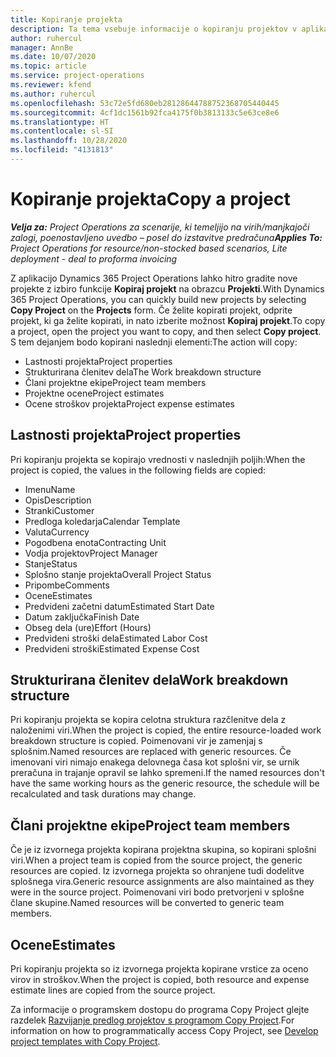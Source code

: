 ```yaml
---
title: Kopiranje projekta
description: Ta tema vsebuje informacije o kopiranju projektov v aplikaciji Dynamics 365 Project Operations.
author: ruhercul
manager: AnnBe
ms.date: 10/07/2020
ms.topic: article
ms.service: project-operations
ms.reviewer: kfend
ms.author: ruhercul
ms.openlocfilehash: 53c72e5fd680eb28128644788752368705440445
ms.sourcegitcommit: 4cf1dc1561b92fca4175f0b3813133c5e63ce8e6
ms.translationtype: HT
ms.contentlocale: sl-SI
ms.lasthandoff: 10/28/2020
ms.locfileid: "4131813"
---
```

# <a name="copy-a-project"></a><span data-ttu-id="ef0d6-103">Kopiranje projekta</span><span class="sxs-lookup"><span data-stu-id="ef0d6-103">Copy a project</span></span>

<span data-ttu-id="ef0d6-104">_**Velja za:** Project Operations za scenarije, ki temeljijo na virih/manjkajoči zalogi, poenostavljeno uvedbo – posel do izstavitve predračuna_</span><span class="sxs-lookup"><span data-stu-id="ef0d6-104">_**Applies To:** Project Operations for resource/non-stocked based scenarios, Lite deployment - deal to proforma invoicing_</span></span>

<span data-ttu-id="ef0d6-105">Z aplikacijo Dynamics 365 Project Operations lahko hitro gradite nove projekte z izbiro funkcije **Kopiraj projekt** na obrazcu **Projekti**.</span><span class="sxs-lookup"><span data-stu-id="ef0d6-105">With Dynamics 365 Project Operations, you can quickly build new projects by selecting **Copy Project** on the **Projects** form.</span></span> <span data-ttu-id="ef0d6-106">Če želite kopirati projekt, odprite projekt, ki ga želite kopirati, in nato izberite možnost **Kopiraj projekt**.</span><span class="sxs-lookup"><span data-stu-id="ef0d6-106">To copy a project, open the project you want to copy, and then select **Copy project**.</span></span> <span data-ttu-id="ef0d6-107">S tem dejanjem bodo kopirani naslednji elementi:</span><span class="sxs-lookup"><span data-stu-id="ef0d6-107">The action will copy:</span></span>

- <span data-ttu-id="ef0d6-108">Lastnosti projekta</span><span class="sxs-lookup"><span data-stu-id="ef0d6-108">Project properties</span></span>
- <span data-ttu-id="ef0d6-109">Strukturirana členitev dela</span><span class="sxs-lookup"><span data-stu-id="ef0d6-109">The Work breakdown structure</span></span>
- <span data-ttu-id="ef0d6-110">Člani projektne ekipe</span><span class="sxs-lookup"><span data-stu-id="ef0d6-110">Project team members</span></span>
- <span data-ttu-id="ef0d6-111">Projektne ocene</span><span class="sxs-lookup"><span data-stu-id="ef0d6-111">Project estimates</span></span>
- <span data-ttu-id="ef0d6-112">Ocene stroškov projekta</span><span class="sxs-lookup"><span data-stu-id="ef0d6-112">Project expense estimates</span></span>

## <a name="project-properties"></a><span data-ttu-id="ef0d6-113">Lastnosti projekta</span><span class="sxs-lookup"><span data-stu-id="ef0d6-113">Project properties</span></span>

<span data-ttu-id="ef0d6-114">Pri kopiranju projekta se kopirajo vrednosti v naslednjih poljih:</span><span class="sxs-lookup"><span data-stu-id="ef0d6-114">When the project is copied, the values in the following fields are copied:</span></span>

- <span data-ttu-id="ef0d6-115">Imenu</span><span class="sxs-lookup"><span data-stu-id="ef0d6-115">Name</span></span>
- <span data-ttu-id="ef0d6-116">Opis</span><span class="sxs-lookup"><span data-stu-id="ef0d6-116">Description</span></span>
- <span data-ttu-id="ef0d6-117">Stranki</span><span class="sxs-lookup"><span data-stu-id="ef0d6-117">Customer</span></span>
- <span data-ttu-id="ef0d6-118">Predloga koledarja</span><span class="sxs-lookup"><span data-stu-id="ef0d6-118">Calendar Template</span></span>
- <span data-ttu-id="ef0d6-119">Valuta</span><span class="sxs-lookup"><span data-stu-id="ef0d6-119">Currency</span></span>
- <span data-ttu-id="ef0d6-120">Pogodbena enota</span><span class="sxs-lookup"><span data-stu-id="ef0d6-120">Contracting Unit</span></span>
- <span data-ttu-id="ef0d6-121">Vodja projektov</span><span class="sxs-lookup"><span data-stu-id="ef0d6-121">Project Manager</span></span>
- <span data-ttu-id="ef0d6-122">Stanje</span><span class="sxs-lookup"><span data-stu-id="ef0d6-122">Status</span></span>
- <span data-ttu-id="ef0d6-123">Splošno stanje projekta</span><span class="sxs-lookup"><span data-stu-id="ef0d6-123">Overall Project Status</span></span>
- <span data-ttu-id="ef0d6-124">Pripombe</span><span class="sxs-lookup"><span data-stu-id="ef0d6-124">Comments</span></span>
- <span data-ttu-id="ef0d6-125">Ocene</span><span class="sxs-lookup"><span data-stu-id="ef0d6-125">Estimates</span></span>
- <span data-ttu-id="ef0d6-126">Predvideni začetni datum</span><span class="sxs-lookup"><span data-stu-id="ef0d6-126">Estimated Start Date</span></span>
- <span data-ttu-id="ef0d6-127">Datum zaključka</span><span class="sxs-lookup"><span data-stu-id="ef0d6-127">Finish Date</span></span>
- <span data-ttu-id="ef0d6-128">Obseg dela (ure)</span><span class="sxs-lookup"><span data-stu-id="ef0d6-128">Effort (Hours)</span></span>
- <span data-ttu-id="ef0d6-129">Predvideni stroški dela</span><span class="sxs-lookup"><span data-stu-id="ef0d6-129">Estimated Labor Cost</span></span>
- <span data-ttu-id="ef0d6-130">Predvideni stroški</span><span class="sxs-lookup"><span data-stu-id="ef0d6-130">Estimated Expense Cost</span></span>

## <a name="work-breakdown-structure"></a><span data-ttu-id="ef0d6-131">Strukturirana členitev dela</span><span class="sxs-lookup"><span data-stu-id="ef0d6-131">Work breakdown structure</span></span>

<span data-ttu-id="ef0d6-132">Pri kopiranju projekta se kopira celotna struktura razčlenitve dela z naloženimi viri.</span><span class="sxs-lookup"><span data-stu-id="ef0d6-132">When the project is copied, the entire resource-loaded work breakdown structure is copied.</span></span> <span data-ttu-id="ef0d6-133">Poimenovani vir je zamenjaj s splošnim.</span><span class="sxs-lookup"><span data-stu-id="ef0d6-133">Named resources are replaced with generic resources.</span></span> <span data-ttu-id="ef0d6-134">Če imenovani viri nimajo enakega delovnega časa kot splošni vir, se urnik preračuna in trajanje opravil se lahko spremeni.</span><span class="sxs-lookup"><span data-stu-id="ef0d6-134">If the named resources don't have the same working hours as the generic resource, the schedule will be recalculated and task durations may change.</span></span>

## <a name="project-team-members"></a><span data-ttu-id="ef0d6-135">Člani projektne ekipe</span><span class="sxs-lookup"><span data-stu-id="ef0d6-135">Project team members</span></span>

<span data-ttu-id="ef0d6-136">Če je iz izvornega projekta kopirana projektna skupina, so kopirani splošni viri.</span><span class="sxs-lookup"><span data-stu-id="ef0d6-136">When a project team is copied from the source project, the generic resources are copied.</span></span> <span data-ttu-id="ef0d6-137">Iz izvornega projekta so ohranjene tudi dodelitve splošnega vira.</span><span class="sxs-lookup"><span data-stu-id="ef0d6-137">Generic resource assignments are also maintained as they were in the source project.</span></span> <span data-ttu-id="ef0d6-138">Poimenovani viri bodo pretvorjeni v splošne člane skupine.</span><span class="sxs-lookup"><span data-stu-id="ef0d6-138">Named resources will be converted to generic team members.</span></span>

## <a name="estimates"></a><span data-ttu-id="ef0d6-139">Ocene</span><span class="sxs-lookup"><span data-stu-id="ef0d6-139">Estimates</span></span>

<span data-ttu-id="ef0d6-140">Pri kopiranju projekta so iz izvornega projekta kopirane vrstice za oceno virov in stroškov.</span><span class="sxs-lookup"><span data-stu-id="ef0d6-140">When the project is copied, both resource and expense estimate lines are copied from the source project.</span></span> 

<span data-ttu-id="ef0d6-141">Za informacije o programskem dostopu do programa Copy Project glejte razdelek [Razvijanje predlog projektov s programom Copy Project](dev-copy-project.md).</span><span class="sxs-lookup"><span data-stu-id="ef0d6-141">For information on how to programmatically access Copy Project, see [Develop project templates with Copy Project](dev-copy-project.md).</span></span>
